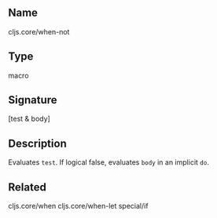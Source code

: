 ## Name
cljs.core/when-not

## Type
macro

## Signature
[test & body]

## Description

Evaluates `test`. If logical false, evaluates `body` in an implicit `do`.

## Related
cljs.core/when
cljs.core/when-let
special/if
